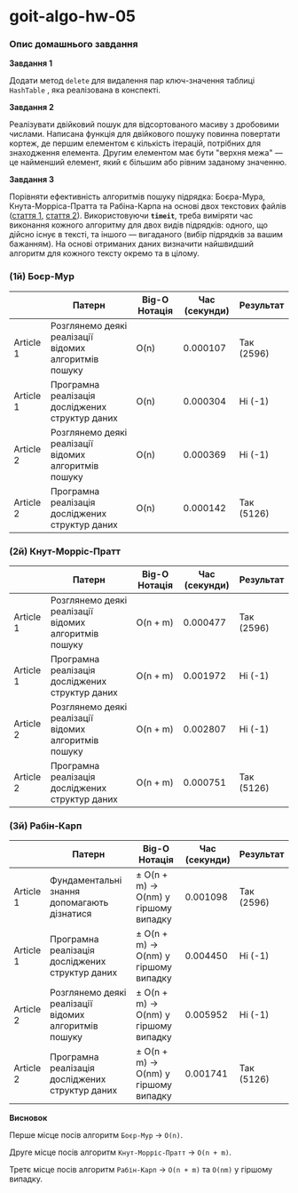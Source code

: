 # goit-algo-hw-05

### **Опис домашнього завдання** [](https://textbook.edu.goit.global/lms-neoversity-homework/uk/docs/basic-algorithms-and-data-tructures/hw-05/#%D0%BE%D0%BF%D0%B8%D1%81-%D0%B4%D0%BE%D0%BC%D0%B0%D1%88%D0%BD%D1%8C%D0%BE%D0%B3%D0%BE-%D0%B7%D0%B0%D0%B2%D0%B4%D0%B0%D0%BD%D0%BD%D1%8F "Direct link to heading")

**Завдання 1**

Додати метод `delete` для видалення пар ключ-значення таблиці `HashTable` , яка реалізована в конспекті.

**Завдання 2**

Реалізувати двійковий пошук для відсортованого масиву з дробовими числами. Написана функція для двійкового пошуку повинна повертати кортеж, де першим елементом є кількість ітерацій, потрібних для знаходження елемента. Другим елементом має бути "верхня межа" — це найменший елемент, який є більшим або рівним заданому значенню.

**Завдання 3**

Порівняти ефективність алгоритмів пошуку підрядка: Боєра-Мура, Кнута-Морріса-Пратта та Рабіна-Карпа на основі двох текстових файлів ([стаття 1](https://drive.google.com/file/d/18_R5vEQ3eDuy2VdV3K5Lu-R-B-adxXZh/view?usp=sharing), [стаття 2](https://drive.google.com/file/d/13hSt4JkJc11nckZZz2yoFHYL89a4XkMZ/view?usp=sharing)). Використовуючи **`timeit`**, треба виміряти час виконання кожного алгоритму для двох видів підрядків: одного, що дійсно існує в тексті, та іншого — вигаданого (вибір підрядків за вашим бажанням). На основі отриманих даних визначити найшвидший алгоритм для кожного тексту окремо та в цілому.

### (1й) Боєр-Мур


|           | Патерн                                                                                          | Big-O Нотація | Час (секунди) | Результат |
| ----------- | ------------------------------------------------------------------------------------------------------- | ---------------------- | ------------------------- | -------------------- |
| Article 1 | Розглянемо деякі реалізації відомих алгоритмів пошуку | O(n)                 | 0.000107                | Так (2596)      |
| Article 1 | Програмна реалізація досліджених структур даних            | O(n)                 | 0.000304                | Ні (-1)          |
| Article 2 | Розглянемо деякі реалізації відомих алгоритмів пошуку | O(n)                 | 0.000369                | Ні (-1)          |
| Article 2 | Програмна реалізація досліджених структур даних            | O(n)                 | 0.000142                | Так (5126)      |

### (2й) Кнут-Морріс-Пратт


|           | Патерн                                                                                          | Big-O Нотація | Час (секунди) | Результат |
| ----------- | ------------------------------------------------------------------------------------------------------- | ---------------------- | ------------------------- | -------------------- |
| Article 1 | Розглянемо деякі реалізації відомих алгоритмів пошуку | O(n + m)             | 0.000477                | Так (2596)      |
| Article 1 | Програмна реалізація досліджених структур даних            | O(n + m)             | 0.001972                | Ні (-1)          |
| Article 2 | Розглянемо деякі реалізації відомих алгоритмів пошуку | O(n + m)             | 0.002807                | Ні (-1)          |
| Article 2 | Програмна реалізація досліджених структур даних            | O(n + m)             | 0.000751                | Так (5126)      |

### (3й) Рабін-Карп


|           | Патерн                                                                                          | Big-O Нотація                                  | Час (секунди) | Результат |
| ----------- | ------------------------------------------------------------------------------------------------------- | ------------------------------------------------------- | ------------------------- | -------------------- |
| Article 1 | Фундаментальні знання допомагають дізнатися                   | ± O(n + m) → O(nm) у гіршому випадку | 0.001098                | Так (2596)      |
| Article 1 | Програмна реалізація досліджених структур даних            | ± O(n + m) → O(nm) у гіршому випадку | 0.004450                | Ні (-1)          |
| Article 2 | Розглянемо деякі реалізації відомих алгоритмів пошуку | ± O(n + m) → O(nm) у гіршому випадку | 0.005952                | Ні (-1)          |
| Article 2 | Програмна реалізація досліджених структур даних            | ± O(n + m) → O(nm) у гіршому випадку | 0.001741                | Так (5126)      |

**Висновок**

Перше місце посів алгоритм `Боєр-Мур` -> `O(n)`.

Друге місце посів алгоритм `Кнут-Морріс-Пратт` -> `O(n + m)`.

Третє місце посів алгоритм `Рабін-Карп` -> `O(n + m)` та `O(nm)` у гіршому випадку.
